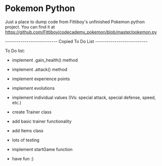 # Pokemon Python
Just a place to dump code from Fittiboy's unfinished Pokemon python project. You can find it at https://github.com/Fittiboy/codecademy_pokemon/blob/master/pokemon.py

--------------------------- Copied To Do List ---------------------------

To Do list:

* implement .gain_health() method

* implement .attack() method

* implement experience points

* implement evolutions

* implement individual values (IVs: special attack, special defense, speed, etc.)

* create Trainer class

* add basic trainer functionality

* add Items class

* lots of testing

* implement startGame function

* have fun :)
